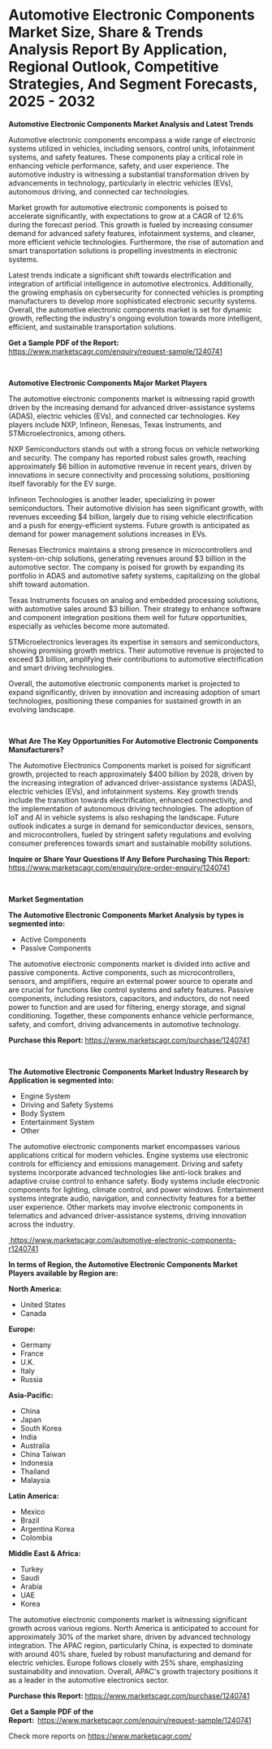 <p><h1>Automotive Electronic Components Market Size, Share & Trends Analysis Report By Application, Regional Outlook, Competitive Strategies, And Segment Forecasts, 2025 - 2032</h1></p><p><strong>Automotive Electronic Components Market Analysis and Latest Trends</strong></p>
<p><p>Automotive electronic components encompass a wide range of electronic systems utilized in vehicles, including sensors, control units, infotainment systems, and safety features. These components play a critical role in enhancing vehicle performance, safety, and user experience. The automotive industry is witnessing a substantial transformation driven by advancements in technology, particularly in electric vehicles (EVs), autonomous driving, and connected car technologies.</p><p>Market growth for automotive electronic components is poised to accelerate significantly, with expectations to grow at a CAGR of 12.6% during the forecast period. This growth is fueled by increasing consumer demand for advanced safety features, infotainment systems, and cleaner, more efficient vehicle technologies. Furthermore, the rise of automation and smart transportation solutions is propelling investments in electronic systems.</p><p>Latest trends indicate a significant shift towards electrification and integration of artificial intelligence in automotive electronics. Additionally, the growing emphasis on cybersecurity for connected vehicles is prompting manufacturers to develop more sophisticated electronic security systems. Overall, the automotive electronic components market is set for dynamic growth, reflecting the industry's ongoing evolution towards more intelligent, efficient, and sustainable transportation solutions.</p></p>
<p><strong>Get a Sample PDF of the Report:&nbsp;</strong> <a href="https://www.marketscagr.com/enquiry/request-sample/1240741?utm_campaign=2939&utm_medium=2&utm_source=Github&utm_content=ia&utm_term=30032025&utm_id=automotive-electronic-components">https://www.marketscagr.com/enquiry/request-sample/1240741</a></p>
<p>&nbsp;</p>
<p><strong>Automotive Electronic Components Major Market Players</strong></p>
<p><p>The automotive electronic components market is witnessing rapid growth driven by the increasing demand for advanced driver-assistance systems (ADAS), electric vehicles (EVs), and connected car technologies. Key players include NXP, Infineon, Renesas, Texas Instruments, and STMicroelectronics, among others.</p><p>NXP Semiconductors stands out with a strong focus on vehicle networking and security. The company has reported robust sales growth, reaching approximately $6 billion in automotive revenue in recent years, driven by innovations in secure connectivity and processing solutions, positioning itself favorably for the EV surge.</p><p>Infineon Technologies is another leader, specializing in power semiconductors. Their automotive division has seen significant growth, with revenues exceeding $4 billion, largely due to rising vehicle electrification and a push for energy-efficient systems. Future growth is anticipated as demand for power management solutions increases in EVs.</p><p>Renesas Electronics maintains a strong presence in microcontrollers and system-on-chip solutions, generating revenues around $3 billion in the automotive sector. The company is poised for growth by expanding its portfolio in ADAS and automotive safety systems, capitalizing on the global shift toward automation.</p><p>Texas Instruments focuses on analog and embedded processing solutions, with automotive sales around $3 billion. Their strategy to enhance software and component integration positions them well for future opportunities, especially as vehicles become more automated.</p><p>STMicroelectronics leverages its expertise in sensors and semiconductors, showing promising growth metrics. Their automotive revenue is projected to exceed $3 billion, amplifying their contributions to automotive electrification and smart driving technologies.</p><p>Overall, the automotive electronic components market is projected to expand significantly, driven by innovation and increasing adoption of smart technologies, positioning these companies for sustained growth in an evolving landscape.</p></p>
<p>&nbsp;</p>
<p><strong>What Are The Key Opportunities For Automotive Electronic Components Manufacturers?</strong></p>
<p><p>The Automotive Electronics Components market is poised for significant growth, projected to reach approximately $400 billion by 2028, driven by the increasing integration of advanced driver-assistance systems (ADAS), electric vehicles (EVs), and infotainment systems. Key growth trends include the transition towards electrification, enhanced connectivity, and the implementation of autonomous driving technologies. The adoption of IoT and AI in vehicle systems is also reshaping the landscape. Future outlook indicates a surge in demand for semiconductor devices, sensors, and microcontrollers, fueled by stringent safety regulations and evolving consumer preferences towards smart and sustainable mobility solutions.</p></p>
<p><strong>Inquire or Share Your Questions If Any Before Purchasing This Report:</strong> <a href="https://www.marketscagr.com/enquiry/pre-order-enquiry/1240741?utm_campaign=2939&utm_medium=2&utm_source=Github&utm_content=ia&utm_term=30032025&utm_id=automotive-electronic-components">https://www.marketscagr.com/enquiry/pre-order-enquiry/1240741</a></p>
<p>&nbsp;</p>
<p><strong>Market Segmentation</strong></p>
<p><strong>The Automotive Electronic Components Market Analysis by types is segmented into:</strong></p>
<p><ul><li>Active Components</li><li>Passive Components</li></ul></p>
<p><p>The automotive electronic components market is divided into active and passive components. Active components, such as microcontrollers, sensors, and amplifiers, require an external power source to operate and are crucial for functions like control systems and safety features. Passive components, including resistors, capacitors, and inductors, do not need power to function and are used for filtering, energy storage, and signal conditioning. Together, these components enhance vehicle performance, safety, and comfort, driving advancements in automotive technology.</p></p>
<p><strong>Purchase this Report:&nbsp;</strong><a href="https://www.marketscagr.com/purchase/1240741?utm_campaign=2939&utm_medium=2&utm_source=Github&utm_content=ia&utm_term=30032025&utm_id=automotive-electronic-components">https://www.marketscagr.com/purchase/1240741</a></p>
<p>&nbsp;</p>
<p><strong>The Automotive Electronic Components Market Industry Research by Application is segmented into:</strong></p>
<p><ul><li>Engine System</li><li>Driving and Safety Systems</li><li>Body System</li><li>Entertainment System</li><li>Other</li></ul></p>
<p><p>The automotive electronic components market encompasses various applications critical for modern vehicles. Engine systems use electronic controls for efficiency and emissions management. Driving and safety systems incorporate advanced technologies like anti-lock brakes and adaptive cruise control to enhance safety. Body systems include electronic components for lighting, climate control, and power windows. Entertainment systems integrate audio, navigation, and connectivity features for a better user experience. Other markets may involve electronic components in telematics and advanced driver-assistance systems, driving innovation across the industry.</p></p>
<p><a href="https://www.marketscagr.com/automotive-electronic-components-r1240741?utm_campaign=2939&utm_medium=2&utm_source=Github&utm_content=ia&utm_term=30032025&utm_id=automotive-electronic-components">&nbsp;https://www.marketscagr.com/automotive-electronic-components-r1240741</a></p>
<p><strong>In terms of Region, the Automotive Electronic Components Market Players available by Region are:</strong></p>
<p>
    <p> <strong> North America: </strong>
        <ul>
            <li>United States</li>
            <li>Canada</li>
        </ul>
        </p> 
    <p> <strong> Europe: </strong>
        <ul>
            <li>Germany</li>
            <li>France</li>
            <li>U.K.</li>
            <li>Italy</li>
            <li>Russia</li>
        </ul>
        </p> 
    <p> <strong> Asia-Pacific: </strong>
        <ul>
            <li>China</li>
            <li>Japan</li>
            <li>South Korea</li>
            <li>India</li>
            <li>Australia</li>
            <li>China Taiwan</li>
            <li>Indonesia</li>
            <li>Thailand</li>
            <li>Malaysia</li>
        </ul>
        </p> 
    <p> <strong> Latin America: </strong>
        <ul>
            <li>Mexico</li>
            <li>Brazil</li>
            <li>Argentina Korea</li>
            <li>Colombia</li>
        </ul>
        </p> 
    <p> <strong> Middle East & Africa: </strong>
        <ul>
            <li>Turkey</li>
            <li>Saudi</li>
            <li>Arabia</li>
            <li>UAE</li>
            <li>Korea</li>
        </ul>
    </p>
    </p>
<p><p>The automotive electronic components market is witnessing significant growth across various regions. North America is anticipated to account for approximately 30% of the market share, driven by advanced technology integration. The APAC region, particularly China, is expected to dominate with around 40% share, fueled by robust manufacturing and demand for electric vehicles. Europe follows closely with 25% share, emphasizing sustainability and innovation. Overall, APAC's growth trajectory positions it as a leader in the automotive electronics sector.</p></p>
<p><strong>Purchase this Report: </strong><a href="https://www.marketscagr.com/purchase/1240741?utm_campaign=2939&utm_medium=2&utm_source=Github&utm_content=ia&utm_term=30032025&utm_id=automotive-electronic-components">https://www.marketscagr.com/purchase/1240741</a></p>
<p>&nbsp;<strong>Get a Sample PDF of the Report:&nbsp;&nbsp;</strong><a href="https://www.marketscagr.com/enquiry/request-sample/1240741?utm_campaign=2939&utm_medium=2&utm_source=Github&utm_content=ia&utm_term=30032025&utm_id=automotive-electronic-components">https://www.marketscagr.com/enquiry/request-sample/1240741</a></p>
<p><strong></strong></p>
<p>Check more reports on <a href="https://www.marketscagr.com/?utm_campaign=2939&utm_medium=2&utm_source=Github&utm_content=ia&utm_term=30032025&utm_id=automotive-electronic-components">https://www.marketscagr.com/</a></p>